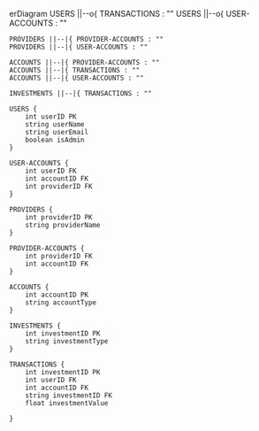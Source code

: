 erDiagram
    USERS ||--o{ TRANSACTIONS : ""
    USERS ||--o{ USER-ACCOUNTS : ""

    PROVIDERS ||--|{ PROVIDER-ACCOUNTS : ""
    PROVIDERS ||--|{ USER-ACCOUNTS : ""

    ACCOUNTS ||--|{ PROVIDER-ACCOUNTS : ""
    ACCOUNTS ||--|{ TRANSACTIONS : ""
    ACCOUNTS ||--|{ USER-ACCOUNTS : ""

    INVESTMENTS ||--|{ TRANSACTIONS : ""

    USERS {
        int userID PK
        string userName
        string userEmail
        boolean isAdmin
    }

    USER-ACCOUNTS {
        int userID FK
        int accountID FK
        int providerID FK
    }

    PROVIDERS {
        int providerID PK
        string providerName
    }

    PROVIDER-ACCOUNTS {
        int providerID FK
        int accountID FK
    }

    ACCOUNTS {
        int accountID PK
        string accountType
    }

    INVESTMENTS {
        int investmentID PK
        string investmentType
    }

    TRANSACTIONS {
        int investmentID PK
        int userID FK
        int accountID FK
        string investmentID FK
        float investmentValue

    }
